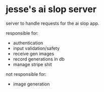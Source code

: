 # jesse's ai slop server

server to handle requests for the ai slop app.

responsible for:

- authentication
- input validation/safety
- receive gen images
- record generations in db
- manage stripe shit

not responsible for:

- image generation
